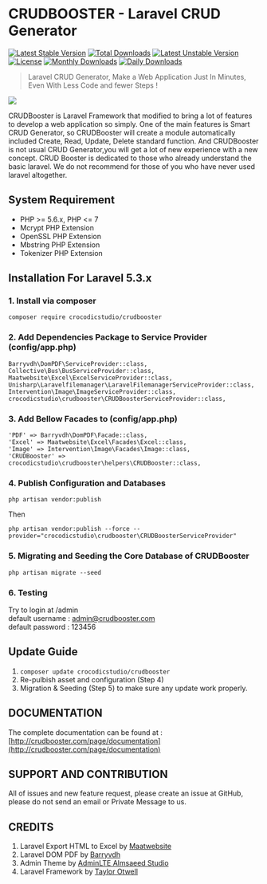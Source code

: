 # CRUDBOOSTER - Laravel CRUD Generator
[![Latest Stable Version](https://poser.pugx.org/crocodicstudio/crudbooster/v/stable)](https://packagist.org/packages/crocodicstudio/crudbooster)
[![Total Downloads](https://poser.pugx.org/crocodicstudio/crudbooster/downloads)](https://packagist.org/packages/crocodicstudio/crudbooster)
[![Latest Unstable Version](https://poser.pugx.org/crocodicstudio/crudbooster/v/unstable)](https://packagist.org/packages/crocodicstudio/crudbooster)
[![License](https://poser.pugx.org/crocodicstudio/crudbooster/license)](https://packagist.org/packages/crocodicstudio/crudbooster)
[![Monthly Downloads](https://poser.pugx.org/crocodicstudio/crudbooster/d/monthly)](https://packagist.org/packages/crocodicstudio/crudbooster)
[![Daily Downloads](https://poser.pugx.org/crocodicstudio/crudbooster/d/daily)](https://packagist.org/packages/crocodicstudio/crudbooster)

> Laravel CRUD Generator, Make a Web Application Just In Minutes, Even With Less Code and fewer Steps !

[<img src="http://crudbooster.com/CrudBooster_Banner.png"/>](http://crudbooster.com) 

CRUDBooster is Laravel Framework that modified to bring a lot of features to develop a web application so simply. One of the main features is Smart CRUD Generator, so CRUDBooster will create a module automatically included Create, Read, Update, Delete standard function. And CRUDBooster is not usual CRUD Generator,you will get a lot of new experience with a new concept. CRUD Booster is dedicated to those who already understand the basic laravel. We do not recommend for those of you who have never used laravel altogether.

## System Requirement
- PHP >= 5.6.x, PHP <= 7
- Mcrypt PHP Extension
- OpenSSL PHP Extension
- Mbstring PHP Extension
- Tokenizer PHP Extension

## Installation For Laravel 5.3.x
### 1. Install via composer
```
composer require crocodicstudio/crudbooster
```
### 2. Add Dependencies Package to Service Provider (config/app.php)
```
Barryvdh\DomPDF\ServiceProvider::class,
Collective\Bus\BusServiceProvider::class,
Maatwebsite\Excel\ExcelServiceProvider::class,
Unisharp\Laravelfilemanager\LaravelFilemanagerServiceProvider::class,
Intervention\Image\ImageServiceProvider::class,
crocodicstudio\crudbooster\CRUDBoosterServiceProvider::class,
```
### 3. Add Bellow Facades to (config/app.php)
```
'PDF' => Barryvdh\DomPDF\Facade::class,
'Excel' => Maatwebsite\Excel\Facades\Excel::class,
'Image' => Intervention\Image\Facades\Image::class,
'CRUDBooster' => crocodicstudio\crudbooster\helpers\CRUDBooster::class,
```
### 4. Publish Configuration and Databases
```
php artisan vendor:publish
```
Then  
```
php artisan vendor:publish --force --provider="crocodicstudio\crudbooster\CRUDBoosterServiceProvider"
```
### 5. Migrating and Seeding the Core Database of CRUDBooster
```
php artisan migrate --seed
```
### 6. Testing
Try to login at /admin  
default username : admin@crudbooster.com  
default password : 123456  

## Update Guide
1. <code>composer update crocodicstudio/crudbooster</code>
1. Re-pulbish asset and configuration (Step 4)  
1. Migration & Seeding (Step 5) to make sure any update work properly.


## DOCUMENTATION
The complete documentation can be found at : 
[http://crudbooster.com/page/documentation](http://crudbooster.com/page/documentation)

## SUPPORT AND CONTRIBUTION
All of issues and new feature request, please create an issue at GitHub, please do not send an email or Private Message to us.

## CREDITS
1. Laravel Export HTML to Excel by [Maatwebsite](https://github.com/Maatwebsite/Laravel-Excel)
2. Laravel DOM PDF by [Barryvdh](https://github.com/barryvdh/laravel-dompdf)
3. Admin Theme by [AdminLTE Almsaeed Studio](https://almsaeedstudio.com/preview)
4. Laravel Framework by [Taylor Otwell](https://github.com/laravel/laravel)
